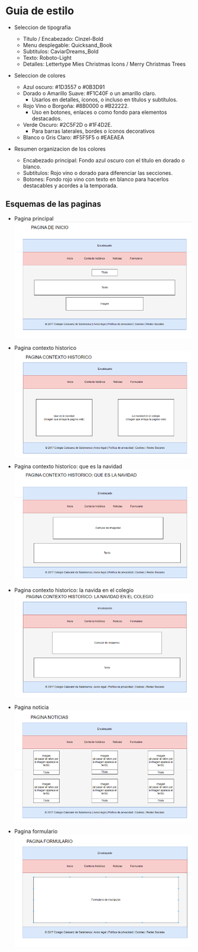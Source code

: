 # Guia de estilo

- Seleccion de tipografia 
    - Titulo / Encabezado: Cinzel-Bold
    - Menu desplegable: Quicksand_Book
    - Subtitulos: CaviarDreams_Bold
    - Texto: Roboto-Light
    - Detalles: Lettertype Mies Christmas Icons / Merry Christmas Trees 

- Seleccion de colores
    - Azul oscuro:  #1D3557 o #0B3D91
    - Dorado o Amarillo Suave:  #F1C40F o un amarillo claro. 
        - Usarlos en detalles, íconos, o incluso en títulos y subtítulos.
    - Rojo Vino o Borgoña: #8B0000 o #B22222. 
        - Uso en botones, enlaces o como fondo para elementos destacados.
    - Verde Oscuro: #2C5F2D o #1F4D2E. 
        - Para barras laterales, bordes o íconos decorativos
    - Blanco o Gris Claro: #F5F5F5 o #EAEAEA 

- Resumen organizacion de los colores
    - Encabezado principal: Fondo azul oscuro con el título en dorado o blanco.
    - Subtítulos: Rojo vino o dorado para diferenciar las secciones.
    - Botones: Fondo rojo vino con texto en blanco para hacerlos destacables y acordes a la temporada.


## Esquemas de las paginas

- Pagina principal
![PaginaInicial](../imagenes/guiaestilos/pinicio.png)

- Pagina contexto historico
![PaginaInicial](../imagenes/guiaestilos/pcontextohistorico.png)

- Pagina contexto historico: que es la navidad
![PaginaInicial](../imagenes/guiaestilos/pcnavidad.png)

- Pagina contexto historico: la navida en el colegio
![PaginaInicial](../imagenes/guiaestilos/pcnavidadcolegio.png)

- Pagina noticia
![PaginaInicial](../imagenes/guiaestilos/pnoticias.png)

- Pagina formulario
![PaginaInicial](../imagenes/guiaestilos/pformulario.png)